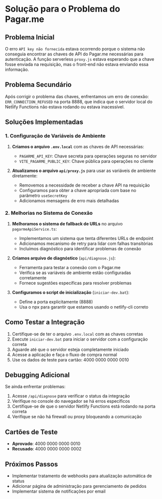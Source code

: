 # Solução para o Problema do Pagar.me

## Problema Inicial

O erro `API key não fornecida` estava ocorrendo porque o sistema não conseguia encontrar as chaves de API do Pagar.me necessárias para autenticação. A função serverless `proxy.js` estava esperando que a chave fosse enviada na requisição, mas o front-end não estava enviando essa informação.

## Problema Secundário

Após corrigir o problema das chaves, enfrentamos um erro de conexão: `ERR_CONNECTION_REFUSED` na porta 8888, que indica que o servidor local do Netlify Functions não estava rodando ou estava inacessível.

## Soluções Implementadas

### 1. Configuração de Variáveis de Ambiente

1. **Criamos o arquivo `.env.local`** com as chaves de API necessárias:
   - `PAGARME_API_KEY`: Chave secreta para operações seguras no servidor
   - `VITE_PAGARME_PUBLIC_KEY`: Chave pública para operações no cliente

2. **Atualizamos o arquivo `api/proxy.js`** para usar as variáveis de ambiente diretamente:
   - Removemos a necessidade de receber a chave API na requisição
   - Configuramos para obter a chave apropriada com base no parâmetro `useSecretKey`
   - Adicionamos mensagens de erro mais detalhadas

### 2. Melhorias no Sistema de Conexão

1. **Melhoramos o sistema de fallback de URLs** no arquivo `pagarmeApiService.ts`:
   - Implementamos um sistema que tenta diferentes URLs de endpoint
   - Adicionamos mecanismo de retry para lidar com falhas transitórias
   - Incluímos diagnóstico para identificar problemas de conexão

2. **Criamos arquivo de diagnóstico** (`api/diagnose.js`):
   - Ferramenta para testar a conexão com o Pagar.me
   - Verifica se as variáveis de ambiente estão configuradas corretamente
   - Fornece sugestões específicas para resolver problemas

3. **Configuramos o script de inicialização** (`iniciar-dev.bat`):
   - Define a porta explicitamente (8888)
   - Usa o npx para garantir que estamos usando o netlify-cli correto

## Como Testar a Integração

1. Certifique-se de ter o arquivo `.env.local` com as chaves corretas
2. Execute `iniciar-dev.bat` para iniciar o servidor com a configuração correta
3. Aguarde até que o servidor esteja completamente iniciado
4. Acesse a aplicação e faça o fluxo de compra normal
5. Use os dados de teste para cartão: 4000 0000 0000 0010

## Debugging Adicional

Se ainda enfrentar problemas:

1. Acesse `/api/diagnose` para verificar o status da integração 
2. Verifique no console do navegador se há erros específicos
3. Certifique-se de que o servidor Netlify Functions está rodando na porta correta
4. Verifique se não há firewall ou proxy bloqueando a comunicação

## Cartões de Teste

- **Aprovado**: 4000 0000 0000 0010
- **Recusado**: 4000 0000 0000 0002

## Próximos Passos

- Implementar tratamento de webhooks para atualização automática de status
- Adicionar página de administração para gerenciamento de pedidos
- Implementar sistema de notificações por email